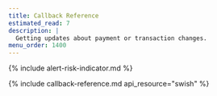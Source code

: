 ```yaml
---
title: Callback Reference
estimated_read: 7
description: |
  Getting updates about payment or transaction changes.
menu_order: 1400
---
```


{% include alert-risk-indicator.md %}

{% include callback-reference.md api_resource="swish" %}
